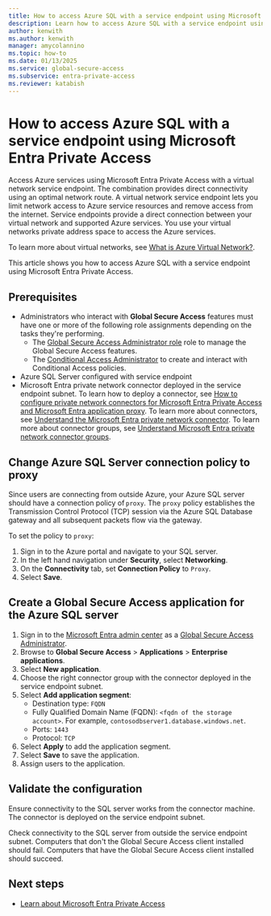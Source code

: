 ```yaml
---
title: How to access Azure SQL with a service endpoint using Microsoft Entra Private Access
description: Learn how to access Azure SQL with a service endpoint using Microsoft Entra Private Access.
author: kenwith    
ms.author: kenwith
manager: amycolannino
ms.topic: how-to
ms.date: 01/13/2025
ms.service: global-secure-access
ms.subservice: entra-private-access 
ms.reviewer: katabish
---
```


# How to access Azure SQL with a service endpoint using Microsoft Entra Private Access

Access Azure services using Microsoft Entra Private Access with a virtual network service endpoint. The combination provides direct connectivity using an optimal network route. A virtual network service endpoint lets you limit network access to Azure service resources and remove access from the internet. Service endpoints provide a direct connection between your virtual network and supported Azure services. You use your virtual networks private address space to access the Azure services.

To learn more about virtual networks, see [What is Azure Virtual Network?](/azure/virtual-network/virtual-networks-overview).

This article shows you how to access Azure SQL with a service endpoint using Microsoft Entra Private Access.

## Prerequisites
- Administrators who interact with **Global Secure Access** features must have one or more of the following role assignments depending on the tasks they're performing.
   - The [Global Secure Access Administrator role](/azure/active-directory/roles/permissions-reference) role to manage the Global Secure Access features.
   - The [Conditional Access Administrator](/azure/active-directory/roles/permissions-reference#conditional-access-administrator) to create and interact with Conditional Access policies.
- Azure SQL Server configured with service endpoint 
- Microsoft Entra private network connector deployed in the service endpoint subnet. To learn how to deploy a connector, see [How to configure private network connectors for Microsoft Entra Private Access and Microsoft Entra application proxy](how-to-configure-connectors.md). To learn more about connectors, see [Understand the Microsoft Entra private network connector](concept-connectors.md). To learn more about connector groups, see [Understand Microsoft Entra private network connector groups](concept-connector-groups.md).

## Change Azure SQL Server connection policy to proxy 
Since users are connecting from outside Azure, your Azure SQL server should have a connection policy of `proxy`. The `proxy` policy establishes the Transmission Control Protocol (TCP) session via the Azure SQL Database gateway and all subsequent packets flow via the gateway. 

To set the policy to `proxy`: 
1. Sign in to the Azure portal and navigate to your SQL server.
1. In the left hand navigation under **Security**, select **Networking**. 
1. On the **Connectivity** tab, set **Connection Policy** to `Proxy`.
1. Select **Save**. 

## Create a Global Secure Access application for the Azure SQL server
1. Sign in to the [Microsoft Entra admin center](https://entra.microsoft.com) as a [Global Secure Access Administrator](/azure/active-directory/roles/permissions-reference#global-secure-access-administrator).
1. Browse to **Global Secure Access** > **Applications** > **Enterprise applications**.
1. Select **New application**. 
1. Choose the right connector group with the connector deployed in the service endpoint subnet.
1. Select **Add application segment**:
    - Destination type: `FQDN` 
    - Fully Qualified Domain Name (FQDN): `<fqdn of the storage account>`. For example, `contosodbserver1.database.windows.net`.
    - Ports: `1443`
    - Protocol: `TCP`
1. Select **Apply** to add the application segment.
1. Select **Save** to save the application.
1. Assign users to the application. 

## Validate the configuration
Ensure connectivity to the SQL server works from the connector machine. The connector is deployed on the service endpoint subnet. 

Check connectivity to the SQL server from outside the service endpoint subnet. Computers that don't the Global Secure Access client installed should fail. Computers that have the Global Secure Access client installed should succeed.

## Next steps
- [Learn about Microsoft Entra Private Access](concept-private-access.md)